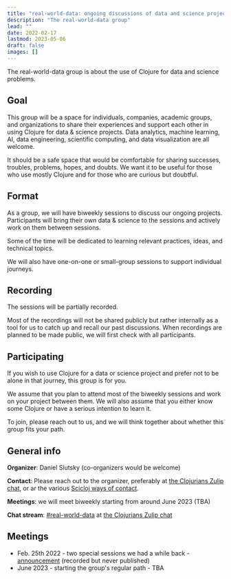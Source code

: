 ```yaml
---
title: "real-world-data: ongoing discussions of data and science projects"
description: "The real-world-data group"
lead: ""
date: 2022-02-17
lastmod: 2023-05-06
draft: false
images: []
---
```

The real-world-data group is about the use of Clojure for data and science problems.

## Goal
This group will be a space for individuals, companies, academic groups, and organizations to share their experiences and support each other in using Clojure for data & science projects. Data analytics, machine learning, AI, data engineering, scientific computing, and data visualization are all welcome.

It should be a safe space that would be comfortable for sharing successes, troubles, problems, hopes, and doubts. We want it to be useful for those who use mostly Clojure and for those who are curious but doubtful.

## Format
As a group, we will have biweekly sessions to discuss our ongoing projects. Participants will bring their own data & science to the sessions and actively work on them between sessions.

Some of the time will be dedicated to learning relevant practices, ideas, and technical topics.

We will also have one-on-one or small-group sessions to support individual journeys.

## Recording
The sessions will be partially recorded.

Most of the recordings will not be shared publicly but rather internally as a tool for us to catch up and recall our past discussions. When recordings are planned to be made public, we will first check with all participants.

## Participating
If you wish to use Clojure for a data or science project and prefer not to be alone in that journey, this group is for you.

We assume that you plan to attend most of the biweekly sessions and work on your project between them. We will also assume that you either know some Clojure or have a serious intention to learn it.

To join, please reach out to us, and we will think together about whether this group fits your path.

## General info
**Organizer**: Daniel Slutsky (co-organizers would be welcome)

**Contact**: Please reach out to the organizer, preferably at [the Clojurians Zulip chat](../../chat), or ar the various [Scicloj ways of contact](../../scicloj).

**Meetings**: we will meet biweekly starting from around June 2023 (TBA)

**Chat stream**: [#real-world-data](https://clojurians.zulipchat.com/#narrow/stream/315077-real-world-data) at [the Clojurians Zulip chat](../../chat)

## Meetings
* Feb. 25th 2022 - two special sessions we had a while back - [announcement](https://clojureverse.org/t/real-world-data-meetup-1/) (recorded but never published)
* June 2023 - starting the group's regular path - TBA
